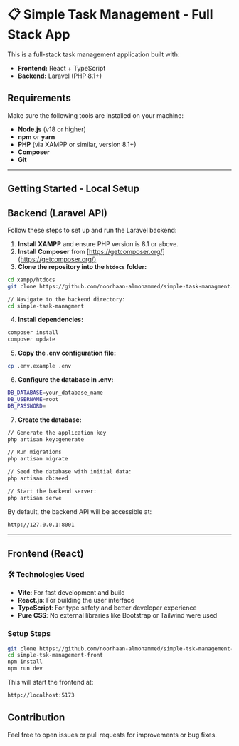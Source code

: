 # 📋 Simple Task Management - Full Stack App

This is a full-stack task management application built with:

- **Frontend:** React + TypeScript
- **Backend:** Laravel (PHP 8.1+)

##  Requirements

Make sure the following tools are installed on your machine:

- **Node.js** (v18 or higher)
- **npm** or **yarn**
- **PHP** (via XAMPP or similar, version 8.1+)
- **Composer**
- **Git**

---

## Getting Started - Local Setup


## Backend (Laravel API)

Follow these steps to set up and run the Laravel backend:

1. **Install XAMPP** and ensure PHP version is 8.1 or above.
2. **Install Composer** from [https://getcomposer.org/](https://getcomposer.org/)
3. **Clone the repository into the `htdocs` folder:**

```bash
cd xampp/htdocs
git clone https://github.com/noorhaan-almohammed/simple-task-managment.git

// Navigate to the backend directory:
cd simple-task-managment

```
4. **Install dependencies:** 
```bash
composer install
composer update
```

5. **Copy the .env configuration file:**
```bash
cp .env.example .env
```

6. **Configure the database in .env:**
```bash
DB_DATABASE=your_database_name
DB_USERNAME=root
DB_PASSWORD=
```

7. **Create the database:**
```bash
// Generate the application key
php artisan key:generate

// Run migrations
php artisan migrate

// Seed the database with initial data:
php artisan db:seed

// Start the backend server:
php artisan serve

```

By default, the backend API will be accessible at:
```bash
http://127.0.0.1:8001
```

---

## Frontend (React)

### 🛠 Technologies Used

- **Vite**: For fast development and build  
- **React.js**: For building the user interface  
- **TypeScript**: For type safety and better developer experience  
- **Pure CSS**: No external libraries like Bootstrap or Tailwind were used  

### Setup Steps

```bash
git clone https://github.com/noorhaan-almohammed/simple-tsk-management-front.git
cd simple-tsk-management-front
npm install
npm run dev
```

This will start the frontend at:
```bash
http://localhost:5173
```

## Contribution
Feel free to open issues or pull requests for improvements or bug fixes.
